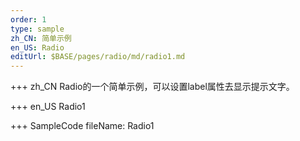```yaml
--- 
order: 1
type: sample
zh_CN: 简单示例
en_US: Radio
editUrl: $BASE/pages/radio/md/radio1.md
---
```


+++ zh_CN
Radio的一个简单示例，可以设置label属性去显示提示文字。

+++ en_US
Radio1

+++ SampleCode
fileName: Radio1
